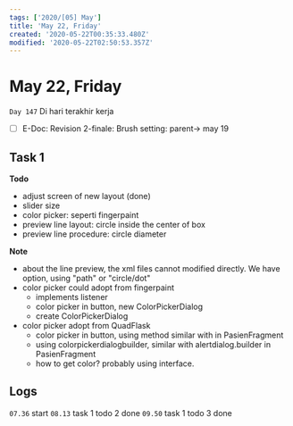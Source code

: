 ```yaml
---
tags: ['2020/[05] May']
title: 'May 22, Friday'
created: '2020-05-22T00:35:33.480Z'
modified: '2020-05-22T02:50:53.357Z'
---
```


# May 22, Friday

`Day 147` Di hari terakhir kerja

- [ ] E-Doc: Revision 2-finale: Brush setting: parent-> may 19

## Task 1
**Todo**
- adjust screen of new layout (done)
- slider size
- color picker: seperti fingerpaint
- preview line layout: circle inside the center of box
- preview line procedure: circle diameter

**Note**
- about the line preview, the xml files cannot modified directly. We have option, using "path" or "circle/dot"
- color picker could adopt from fingerpaint
  - implements listener
  - color picker in button, new ColorPickerDialog
  - create ColorPickerDialog
- color picker adopt from QuadFlask
  - color picker in button, using method similar with in PasienFragment
  - using colorpickerdialogbuilder, similar with alertdialog.builder in PasienFragment
  - how to get color? probably using interface.


## Logs
`07.36` start
`08.13` task 1 todo 2 done
`09.50` task 1 todo 3 done
